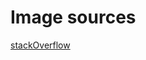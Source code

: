 # Image sources

[stackOverflow](https://upload.wikimedia.org/wikipedia/commons/f/f7/Stack_Overflow_logo.png)
